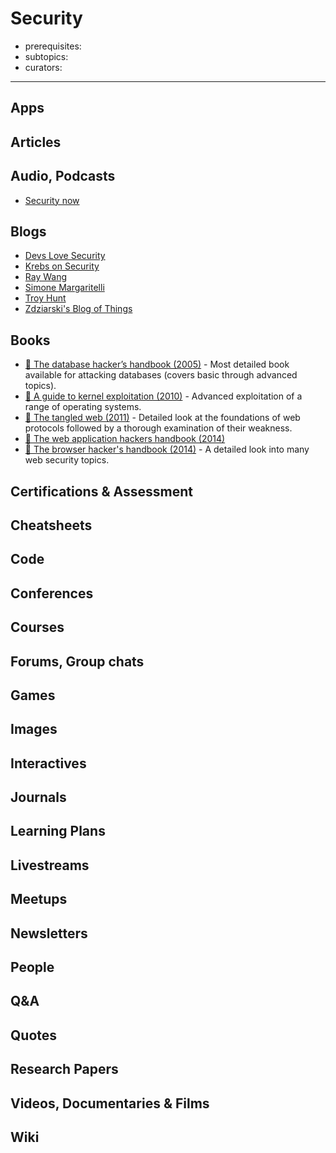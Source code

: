 # Security

- prerequisites:
- subtopics:
- curators:

------

## Apps

## Articles

## Audio, Podcasts

- [Security now](https://twit.tv/shows/security-now)

## Blogs

- [Devs Love Security](http://devs.cloudimmunity.com)
- [Krebs on Security](https://krebsonsecurity.com/)
- [Ray Wang](https://raywang.tech/archives/)
- [Simone Margaritelli](https://www.evilsocket.net/)
- [Troy Hunt](https://www.troyhunt.com/)
- [Zdziarski's Blog of Things](https://www.zdziarski.com/blog/)


## Books

- [📕 The database hacker’s handbook (2005)](http://www.goodreads.com/book/show/369905.The_Database_Hacker_s_Handbook) - Most detailed book available for attacking databases (covers basic through advanced topics).
- [📕 A guide to kernel exploitation (2010)](http://www.goodreads.com/book/show/9224826-a-guide-to-kernel-exploitation) - Advanced exploitation of a range of operating systems.
- [📕 The tangled web (2011)](http://www.goodreads.com/book/show/11553604-the-tangled-web) - Detailed look at the foundations of web protocols followed by a thorough examination of their weakness.
- [📖 The web application hackers handbook (2014)](https://leaksource.files.wordpress.com/2014/08/the-web-application-hackers-handbook.pdf)
- [📕 The browser hacker's handbook (2014)](http://www.goodreads.com/book/show/17891588-the-browser-hacker-s-handbook) - A detailed look into many web security topics.

## Certifications & Assessment

## Cheatsheets

## Code

## Conferences

## Courses

## Forums, Group chats

## Games

## Images

## Interactives

## Journals

## Learning Plans

## Livestreams

## Meetups

## Newsletters

## People

## Q&A

## Quotes

## Research Papers

## Videos, Documentaries & Films

## Wiki
